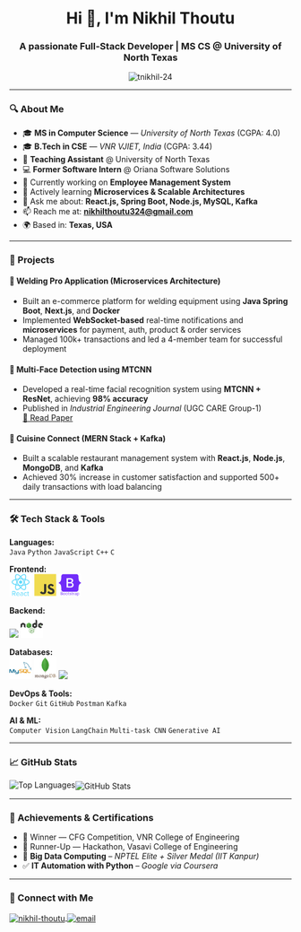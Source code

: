 <h1 align="center">Hi 👋, I'm Nikhil Thoutu</h1>
<h3 align="center">A passionate Full-Stack Developer | MS CS @ University of North Texas</h3>

<p align="center">
  <img src="https://komarev.com/ghpvc/?username=tnikhil-24&label=Profile%20views&color=0e75b6&style=flat" alt="tnikhil-24" />
</p>

---

### 🔍 About Me

- 🎓 **MS in Computer Science** — *University of North Texas* (CGPA: 4.0)
- 🎓 **B.Tech in CSE** — *VNR VJIET, India* (CGPA: 3.44)
- 💼 **Teaching Assistant** @ University of North Texas  
- 💻 **Former Software Intern** @ Oriana Software Solutions  
- 🔭 Currently working on **Employee Management System**  
- 🌱 Actively learning **Microservices & Scalable Architectures**  
- 💬 Ask me about: **React.js, Spring Boot, Node.js, MySQL, Kafka**  
- 📫 Reach me at: **nikhilthoutu324@gmail.com**  
- 🌍 Based in: **Texas, USA**  

---

### 📌 Projects

#### 🚀 Welding Pro Application (Microservices Architecture)
- Built an e-commerce platform for welding equipment using **Java Spring Boot**, **Next.js**, and **Docker**
- Implemented **WebSocket-based** real-time notifications and **microservices** for payment, auth, product & order services
- Managed 100k+ transactions and led a 4-member team for successful deployment

#### 🧠 Multi-Face Detection using MTCNN
- Developed a real-time facial recognition system using **MTCNN + ResNet**, achieving **98% accuracy**
- Published in *Industrial Engineering Journal* (UGC CARE Group-1)  
  [🔗 Read Paper](http://www.journal-iiie-india.com/1_aug_23/33_online.pdf)

#### 🍴 Cuisine Connect (MERN Stack + Kafka)
- Built a scalable restaurant management system with **React.js**, **Node.js**, **MongoDB**, and **Kafka**
- Achieved 30% increase in customer satisfaction and supported 500+ daily transactions with load balancing

---

### 🛠️ Tech Stack & Tools

**Languages:**  
`Java` `Python` `JavaScript` `C++` `C`  

**Frontend:**  
<img src="https://raw.githubusercontent.com/devicons/devicon/master/icons/react/react-original-wordmark.svg" width="40"/> <img src="https://raw.githubusercontent.com/devicons/devicon/master/icons/javascript/javascript-original.svg" width="40"/> <img src="https://raw.githubusercontent.com/devicons/devicon/master/icons/bootstrap/bootstrap-plain-wordmark.svg" width="40"/>

**Backend:**  
<img src="https://www.vectorlogo.zone/logos/springio/springio-icon.svg" width="40"/> <img src="https://raw.githubusercontent.com/devicons/devicon/master/icons/nodejs/nodejs-original-wordmark.svg" width="40"/>  

**Databases:**  
<img src="https://raw.githubusercontent.com/devicons/devicon/master/icons/mysql/mysql-original-wordmark.svg" width="40"/> <img src="https://raw.githubusercontent.com/devicons/devicon/master/icons/mongodb/mongodb-original-wordmark.svg" width="40"/> <img src="https://www.vectorlogo.zone/logos/postgresql/postgresql-icon.svg" width="40"/>

**DevOps & Tools:**  
`Docker` `Git` `GitHub` `Postman` `Kafka`  

**AI & ML:**  
`Computer Vision` `LangChain` `Multi-task CNN` `Generative AI`

---

### 📈 GitHub Stats

<p>
  <img align="left" src="https://github-readme-stats.vercel.app/api/top-langs?username=tnikhil-24&show_icons=true&locale=en&layout=compact" alt="Top Languages" />
</p>
<p>
  <img align="center" src="https://github-readme-stats.vercel.app/api?username=tnikhil-24&show_icons=true&locale=en" alt="GitHub Stats" />
</p>

---

### 🏅 Achievements & Certifications

- 🥇 Winner — CFG Competition, VNR College of Engineering  
- 🥈 Runner-Up — Hackathon, Vasavi College of Engineering  
- 🏅 **Big Data Computing** – *NPTEL Elite + Silver Medal (IIT Kanpur)*  
- ✅ **IT Automation with Python** – *Google via Coursera*  

---

### 🤝 Connect with Me

<p align="left">
  <a href="https://linkedin.com/in/nikhil-thoutu" target="blank">
    <img align="center" src="https://raw.githubusercontent.com/rahuldkjain/github-profile-readme-generator/master/src/images/icons/Social/linked-in-alt.svg" alt="nikhil-thoutu" height="30" width="40" />
  </a>
  <a href="mailto:nikhilthoutu324@gmail.com">
    <img align="center" src="https://img.icons8.com/ios-filled/50/000000/email.png" alt="email" height="30" width="40" />
  </a>
</p>
